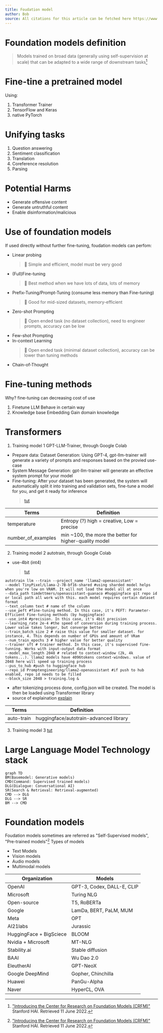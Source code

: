 ```yaml
---
title: Foudation model
author: Bob
source: All citations for this article can be fetched here https://www.youtube.com/watch?v=YzyBSDn3OQU
---
```


# Foundation models definition
> Models trained on broad data (generally using self-supervision at scale) that can be adapted to a wide range of downstream tasks[^1]
# Fine-tine a pretrained model
Using:
1. Transformer Trainer
3. TensorFlow and Keras
4. native PyTorch

# Unifying tasks
1. Question answering
2. Sentiment classification
3. Translation
4. Coreference resolution
5. Parsing
   
# Potential Harms
- Generate offensive content
- Generate untruthful content
- Enable disinformation/malicious
  
# Use of foundation models
If used directly without further fine-tuning, foudation models can perfom:
- Linear probing
  > :notebook:
  > Simple and efficient, model must be very good
- (Full)Fine-tuning
  > :notebook:
  > Best method when we have lots of data, lots of memory
- Prefix-Tuning/Prompt-Tuning (consume less memory than Fine-tuning)
  > :notebook:
  > Good for mid-sized datasets, memory-efficient
- Zero-shot Prompting
  > :notebook:
  > Open ended task (no dataset collection), need to engineer prompts, accuracy can be low
- Few-shot Prompting
- In-context Learning
  > :notebook:
  > Open ended task (minimal dataset collection), accuracy can be lower than tuning methods
- Chain-of-Thought
# Fine-tuning methods
Why? fine-tuning can decreasing cost of use
1. Finetune LLM
   Behave in certain way  
2. Knowledge base Embedding
   Gain domain knowledge

# Transformers
1. Training model 1
  GPT-LLM-Trainer, through Google Colab
- Prepare data: Dataset Generation: Using GPT-4, gpt-llm-trainer will generate a variety of prompts and responses based on the provied use-case
- System Message Generation: gpt-llm-trainer will generate an effective system prompt for your model
- Fine-tuning: After your dataset has been generated, the system will automatically split it into training and validation sets, fine-tune a model for you, and get it ready for inference
  > [tut](https://www.youtube.com/watch?v=pRq2Fx4kYQI)


| Terms | Definition |
| ---| --- |
| temperature | Entropy (?) high = creative, Low = precise |
| number_of_examples | min ~100, the more the better for higher-quality model |

2. Training model 2
   autotrain, through Google Colab
- use-4bit (int4)
  > [tut](https://www.youtube.com/watch?v=3fsn19OI_C8)
```
autotrain llm --train --project_name 'llama2-openassistant'
--model TinyPixel/Llama-2-7B-bf16-shared #using sharded model helps when you're low on VRAM. It will not load the model all at once
--data_path timdettmers/openassistant-guanaco #huggingface git repo id or local path all work with this. each model requires certain dataset format
--text_column text # name of the column
--use_peft #fine-tuning method. In this case, it's PEFT: Parameter-Efficient Fine-tuning methods (by huggingface)
--use_int4 #precision. In this case, it's 4bit precision
--learning_rate 2e-4 #the speed of conversion during training process. Lower value takes longer, but converge better
--train_batch_size 2 # raise this value for smaller dataset. for instance, 4. This depends on number of GPUs and amount of VRam
--num_train_epochs 3 # higher value for better quality
--trainer sft # trainer method. In this case, it's supervised fine-tunning. Works with input-output data format
--model_max_length 2048 # related to context-window (2k, 4k tokens...). llama2 models have 4096tokens context-windows. value of 2048 here will speed up training process
--pus_to_hub #push to huggingface hub
--repo_id Promptengineering/llama2-openassistant #if push to hub enabled, repo id needs to be filled
--block_size 2048 > training.log &
```
- after tokenizing process done, config.json will be created. The model is then be loaded using Transformer library
- source of explaination [explain](https://www.youtube.com/watch?v=LslC2nKEEGU)

| Terms | Definition |
| ---| --- |
| auto-train | huggingface/autotrain-advanced library |

3. Training model 3
   [tut](https://www.youtube.com/watch?v=Q9zv369Ggfk)
# Large Language Model Technology stack
```mermaid
graph TD
BM(Basemodel: Generative models)
CMD(Command: Supervised trained models)
DLG(Dialogue: Conversational AI)
SR(Search & Retrieval: Retrieval-augmented)
CMD --> DLG
DLG --> SR
BM --> CMD
```

# Foundation models
Foudation models sometimes are referred as "Self-Supervised models", "Pre-trained models"[^1]
Types of models
- Text Models
- Vision models
- Audio models
- Multimodal models

| Organization | Models |
|---|---|
| OpenAI | GPT-3, Codex, DALL-E, CLIP |
| Microsoft | Turing NLG |
| Open-source | T5, RoBERTa |
| Google | LamDa, BERT, PaLM, MUM |
| Meta | OPT |
| AI21labs | Jurassic |
| HuggingFace + BigSciece | BLOOM |
| Nvidia + Microsoft | MT-NLG |
| Stability.ai | Stable diffusion |
| BAAI | Wu Dao 2.0 |
| EleutherAI | GPT-NeoX |
| Google DeepMind | Gopher, Chinchilla |
| Huawei | PanGu-Alpha |
| Naver | HyperCL, OVA |

[^1]: ["Introducing the Center for Research on Foundation Models (CRFM)"](https://hai.stanford.edu/news/introducing-center-research-foundation-models-crfm) Stanford HAI. Retrieved 11 June 2022.
